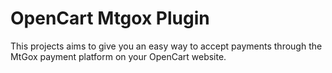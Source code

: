 # OpenCart Mtgox Plugin

This projects aims to give you an easy way to accept payments through the MtGox payment platform on your OpenCart website.
